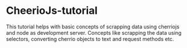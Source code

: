 # CheerioJs-tutorial
This tutorial helps with basic concepts of scrapping data using cherriojs and node as development server. Concepts like scrapping the data using selectors, converting cherrio objects to text and request methods etc.

